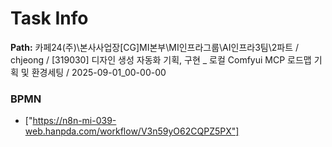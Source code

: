 # Task Info

**Path:** 카페24(주)\본사사업장\[CG]MI본부\MI인프라그룹\AI인프라3팀\2파트 / chjeong / [319030] 디자인 생성 자동화 기획, 구현 _ 로컬 Comfyui MCP 로드맵 기획 및 환경세팅 / 2025-09-01_00-00-00

### BPMN
- ["https://n8n-mi-039-web.hanpda.com/workflow/V3n59yO62CQPZ5PX"]

